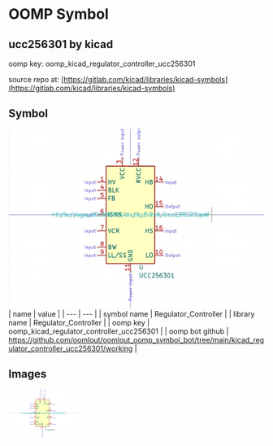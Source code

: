 # OOMP Symbol  
## ucc256301  by kicad  
  
oomp key: oomp_kicad_regulator_controller_ucc256301  
  
source repo at: [https://gitlab.com/kicad/libraries/kicad-symbols](https://gitlab.com/kicad/libraries/kicad-symbols)  
## Symbol  
  
[![working.png](working_600.png)](working.png)  
| name | value | 
| --- | --- | 
| symbol name | Regulator_Controller | 
| library name | Regulator_Controller | 
| oomp key | oomp_kicad_regulator_controller_ucc256301 | 
| oomp bot github | https://github.com/oomlout/oomlout_oomp_symbol_bot/tree/main/kicad_regulator_controller_ucc256301/working | 
## Images  
  
[![working.png](working_140.png)](working.png)  
